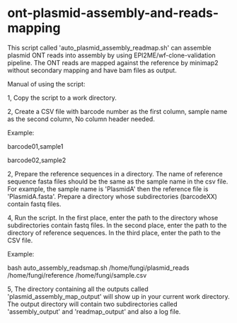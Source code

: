 # ont-plasmid-assembly-and-reads-mapping

This script called 'auto_plasmid_assembly_readmap.sh' can assemble plasmid ONT reads into assembly by using EPI2ME/wf-clone-validation pipeline. The ONT reads are mapped against the reference by minimap2 without secondary mapping and have bam files as output. 

Manual of using the script:

1, Copy the script to a work directory.

2, Create a CSV file with barcode number as the first column, sample name as the second column,  No column header needed.

Example:

barcode01,sample1

barcode02,sample2

2, Prepare the reference sequences in a directory. The name of reference sequence fasta files should be the same as the sample name in the csv file. For example, the sample name is 'PlasmidA' then the reference file is 'PlasmidA.fasta'. Prepare a directory whose subdirectories (barcodeXX) contain fastq files. 

4, Run the script. In the first place, enter the path to the directory whose subdirectories contain fastq files. In the second place, enter the path to the directory of reference sequences. In the third place, enter the path to the CSV file.

Example:

bash auto_assembly_readsmap.sh /home/fungi/plasmid_reads /home/fungi/reference /home/fungi/sample.csv

5, The directory containing all the outputs called 'plasmid_assembly_map_output' will show up in your current work directory. The output directory will contain two subdirectories called 'assembly_output' and 'readmap_output' and also a log file.
